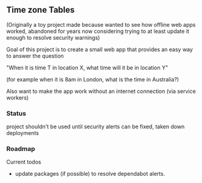 ## Time zone Tables

(Originally a toy project made because wanted to see how offline web apps worked, 
abandoned for years now considering trying to at least update it enough to resolve security warnings)

Goal of this project is to create a small web app that provides an easy way to answer the question

"When it is time T in location X, what time will it be in location Y"

(for example when it is 8am in London, what is the time in Australia?)

Also want to make the app work without an internet connection (via service workers)

### Status

project shouldn't be used until security alerts can be fixed, taken down deployments

### Roadmap

Current todos

- update packages (if possible) to resolve dependabot alerts.